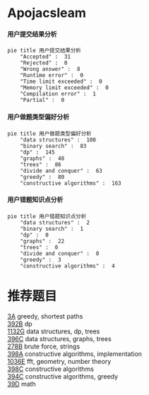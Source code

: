 # Apojacsleam

<!-- tabs:start -->



#### **用户提交结果分析**

```mermaid
pie title 用户提交结果分析
    "Accepted" :  31
    "Rejected" :  0
    "Wrong answer" :  8
    "Runtime error" :  0
    "Time limit exceeded" :  0
    "Memory limit exceeded" :  0
    "Compilation error" :  1
    "Partial" :  0
```

#### **用户做题类型偏好分析**

```mermaid
pie title 用户做题类型偏好分析
    "data structures" :  100
    "binary search" :  83
    "dp" :  145
    "graphs" :  48
    "trees" :  86
    "divide and conquer" :  63
    "greedy" :  80
    "constructive algorithms" :  163
```
#### **用户错题知识点分析**

```mermaid
pie title 用户错题知识点分析
    "data structures" :  2
    "binary search" :  1
    "dp" :  0
    "graphs" :  22
    "trees" :  0
    "divide and conquer" :  0
    "greedy" :  3
    "constructive algorithms" :  4
```



<!-- tabs:end -->
# 推荐题目
[3A](https://codeforces.com/contest/3/problem/A)		greedy,
                        shortest paths		  
[392B](https://codeforces.com/contest/392/problem/B)		dp		  
[1132G](https://codeforces.com/contest/1132/problem/G)		data structures,
                        dp,
                        trees		  
[396C](https://codeforces.com/contest/396/problem/C)		data structures,
                        graphs,
                        trees		  
[278B](https://codeforces.com/contest/278/problem/B)		brute force,
                        strings		  
[398A](https://codeforces.com/contest/398/problem/A)		constructive algorithms,
                        implementation		  
[1036E](https://codeforces.com/contest/1036/problem/E)		fft,
                        geometry,
                        number theory		  
[398C](https://codeforces.com/contest/398/problem/C)		constructive algorithms		  
[394C](https://codeforces.com/contest/394/problem/C)		constructive algorithms,
                        greedy		  
[39D](https://codeforces.com/contest/39/problem/D)		math		  
